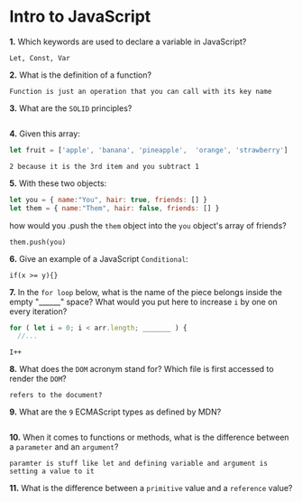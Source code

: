 # Intro to JavaScript

**1.** Which keywords are used to declare a variable in JavaScript?
<!-- enter you answer in the space below -->
```
Let, Const, Var

```
**2.** What is the definition of a function?
<!-- enter you answer in the space below -->
```
Function is just an operation that you can call with its key name

```
**3.** What are the `SOLID` principles?
<!-- enter you answer in the space below -->
```

```
**4.** Given this array: 
```js
let fruit = ['apple', 'banana', 'pineapple',  'orange', 'strawberry']
```
<!-- enter you answer in the space below -->
```
2 because it is the 3rd item and you subtract 1

```
**5.** With these two objects: 
```js
let you = { name:"You", hair: true, friends: [] }
let them = { name:"Them", hair: false, friends: [] }
```
how would you .push the `them` object into the `you` object's array of friends?
<!-- enter you answer in the space below -->
```
them.push(you)
```

**6.** Give an example of a JavaScript `Conditional`:
<!-- enter you answer in the space below -->
```
if(x >= y){}
```
**7.** In the `for loop` below, what is the name of the piece belongs inside the empty "______" space? What would you put here to increase `i` by one on every iteration?
```js
for ( let i = 0; i < arr.length; _______ ) {
  //...
```
<!-- enter you answer in the space below -->
```
I++
```
**8.** What does the `DOM` acronym stand for? Which file is first accessed to render the `DOM`?
<!-- enter you answer in the space below -->
```
refers to the document?
```

**9.** What are the `9` ECMAScript types as defined by MDN?
<!-- enter you answer in the space below -->
```

```
**10.** When it comes to functions or methods, what is the difference between a `parameter` and an `argument`?
<!-- enter you answer in the space below -->
```
paramter is stuff like let and defining variable and argument is setting a value to it
```
**11.** What is the difference between a `primitive` value and a `reference` value?
<!-- enter you answer in the space below -->
```

```